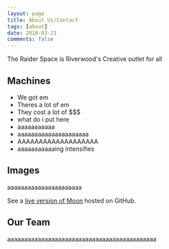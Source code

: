 ```yaml
---
layout: page
title: About Us/Contact
tags: [about]
date: 2016-03-21
comments: false
---
```

    
The Raider Space is Riverwood's Creative outlet for all

## Machines
* We got em
* Theres a lot of em
* They cost a lot of $$$
* what do i put here
* aaaaaaaaaaa
* aaaaaaaaaaaaaaaaaaaaa 
* AAAAAAAAAAAAAAAAAAA
* aaaaaaaaaaaing intensifies

## Images

aaaaaaaaaaaaaaaaaaaaaa

See a [live version of Moon](http://taylantatli.github.io/Moon) hosted on GitHub.

## Our Team

aaaaaaaaaaaaaaaaaaaaaaaaaaaaaaaaaaaaaaaaaaaa
